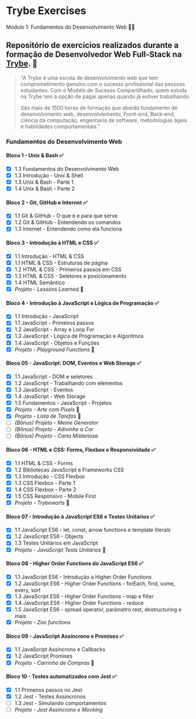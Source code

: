 # Trybe Exercises
Módulo 1: Fundamentos do Desenvolvimento Web 👩‍💻

## Repositório de exercícios realizados durante a formação de Desenvolvedor Web Full-Stack na [Trybe](https://www.betrybe.com/). 🚀

>"A Trybe é uma escola de desenvolvimento web que tem comprometimento genuíno com o sucesso profissional das pessoas estudantes. Com o Modelo de Sucesso Compartilhado, quem estuda na Trybe tem a opção de pagar apenas quando já estiver trabalhando.
>
>São mais de 1500 horas de formação que aborda fundamento de desenvolvimento web, desenvolviemento, Front-end, Back-end, ciência da computação, engenharia de software, metodologias ágeis e habilidades comportamentais."

### Fundamentos do Desenvolvimento Web 

#### Bloco 1 - Unix & Bash ✅
- [x] 1.3 Fundamentos do Desenvolvimento Web
- [x] 1.3 Introdução - Unix & Shell
- [x] 1.3 Unix & Bash - Parte 1
- [x] 1.4 Unix & Bash - Parte 2

#### Bloco 2 - Git, GitHub e Internet ✅
- [x] 1.1 Git & GitHub - O que é e para que serve
- [x] 1.2 Git & GitHub - Entendendo os comandos
- [x] 1.3 Internet - Entendendo como ela funciona

#### Bloco 3 - Introdução à HTML e CSS ✅
- [x] 1.1 Introdução - HTML & CSS
- [x] 1.1 HTML & CSS - Estruturas de página
- [x] 1.2 HTML & CSS - Primeiros passos em CSS
- [x] 1.3 HTML & CSS - Seletores e posicionamento
- [x] 1.4 HTML Semântico
- [x] _Projeto - Lessons Learned_ 💯

#### Bloco 4 - Introdução à JavaScript e Lógica de Programação ✅
- [x] 1.1 Introdução - JavaScript
- [x] 1.1 JavaScript - Primeiros passos
- [x] 1.2 JavaScript - Array e Loop For
- [x] 1.3 JavaScript - Lógica de Programação e Algoritmos
- [x] 1.4 JavaScript - Objetos e Funções
- [x] _Projeto - Playground Functions_ 💯

#### Bloco 05 - JavaScript: DOM, Eventos e Web Storage ✅
- [x] 1.1 JavaScript - DOM e seletores
- [x] 1.2 JavaScript - Trabalhando com elementos
- [x] 1.3 JavaScript - Eventos
- [x] 1.4 JavaScript - Web Storage
- [x] 1.5 Fundamentos - JavaScript - Projetos
- [x] _Projeto - Arte com Pixels_ 💯
- [x] _Projeto - Lista de Tarefas_ 💯
- [ ] _(Bônus) Projeto - Meme Generator_
- [ ] _(Bônus) Projeto - Adivinhe a Cor_
- [ ] _(Bônus) Projeto - Carta Misteriosa_

#### Bloco 06 - HTML e CSS: Forms, Flexbox e Responsividade ✅
- [x] 1.1 HTML & CSS - Forms
- [x] 1.2 Bibliotecas JavaScript e Frameworks CSS
- [x] 1.3 Introdução - CSS Flexbox
- [x] 1.3 CSS Flexbox - Parte 1 
- [x] 1.4 CSS Flexbox - Parte 2
- [x] 1.5 CSS Responsivo - Mobile First
- [x] _Projeto - Trybewarts_ 💯

#### Bloco 07 - Introdução à JavaScript ES6 e Testes Unitários ✅
- [x] 1.1 JavaScript ES6 - let, const, arrow functions e template literals
- [x] 1.2 JavaScript ES6 - Objects
- [x] 1.3 Testes Unitários em JavaScript
- [x] _Projeto - JavaScript Tests Unitários_ 💯

#### Bloco 08 - Higher Order Functions do JavaScript ES6 ✅
- [x] 1.1 JavaScript ES6 - Introdução a Higher Order Functions
- [x] 1.2 JavaScript ES6 - Higher Order Functions - forEach, find, some, every, sort
- [x] 1.3 JavaScript ES6 - Higher Order Functions - map e filter
- [x] 1.4 JavaScript ES6 - Higher Order Functions - reduce
- [x] 1.5 JavaScript ES6 - spread operator, parâmetro rest, destructuring e mais
- [x] _Projeto - Zoo functions_

#### Bloco 09 - JavaScript Assíncrono e Promises ✅
- [x] 1.1 JavaScript Assíncrono e Callbacks
- [x] 1.2 JavaScript Promises
- [x] _Projeto - Carrinho de Compras_ 💯

#### Bloco 10 - Testes automatizados com Jest ✅
- [x] 1.1 Primeiros passos no Jest
- [x] 1.2 Jest - Testes Assíncronos
- [ ] 1.3 Jest - Simulando comportamentos
- [ ] _Projeto - Jest Assíncrono e Mocking_
